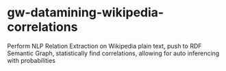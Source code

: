 # gw-datamining-wikipedia-correlations
Perform NLP Relation Extraction on Wikipedia plain text, push to RDF Semantic Graph, statistically find correlations, allowing for auto inferencing with probabilities
